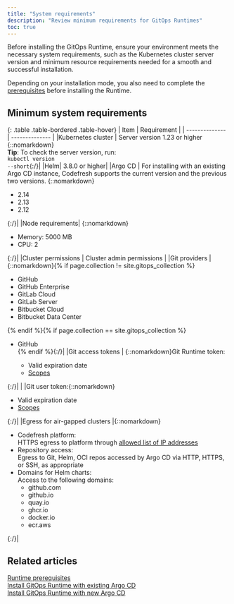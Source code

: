 ```yaml
---
title: "System requirements"
description: "Review minimum requirements for GitOps Runtimes"
toc: true
---
```


Before installing the GitOps Runtime, ensure your environment meets the necessary system requirements, such as the Kubernetes cluster server version and minimum resource requirements needed for a smooth and successful installation. 

Depending on your installation mode, you also need to complete the [prerequisites]({{site.baseurl}}/docs/installation/gitops/runtime-prerequisites/) before installing the Runtime.

## Minimum system requirements

{: .table .table-bordered .table-hover}
| Item                     | Requirement            |
| --------------         | --------------           |
|Kubernetes cluster      | Server version 1.23 or higher {::nomarkdown}<br><b>Tip</b>: To check the server version, run:<br> <code class="highlighter-rouge">kubectl version --short</code>{:/}|
|Helm| 3.8.0 or higher|
|Argo CD | For installing with an existing Argo CD instance, Codefresh supports the current version and the previous two versions. {::nomarkdown}<ul><li>2.14</li><li>2.13</li><li>2.12</li></ul>{:/}|
|Node requirements| {::nomarkdown}<ul><li>Memory: 5000 MB</li><li>CPU: 2</li></ul>{:/}|
|Cluster permissions | Cluster admin permissions |
|Git providers    |{::nomarkdown}{% if page.collection != site.gitops_collection %}<ul><li>GitHub</li><li>GitHub Enterprise</li><li>GitLab Cloud</li><li>GitLab Server</li><li>Bitbucket Cloud</li><li>Bitbucket Data Center</li></ul>{% endif %}{% if page.collection == site.gitops_collection %}<ul><li>GitHub</li>{% endif %}{:/}|
|Git access tokens    | {::nomarkdown}Git Runtime token:<ul><li>Valid expiration date</li><li><a href="https://codefresh.io/docs/docs/security/git-tokens/#git-runtime-token-scopes">Scopes</a> </li></ul></ul>{:/}|
| |Git user token:{::nomarkdown}<ul><li>Valid expiration date</li><li><a href="https://codefresh.io/docs/docs/security/git-tokens/#git-user-access-token-scopes">Scopes</a> </li></ul>{:/}|
|Egress for air-gapped clusters |{::nomarkdown}<ul><li>Codefresh platform:<br>HTTPS egress to platform through <a href="https://codefresh.io/docs/docs/administration/platform-ip-addresses/#platform-ip">allowed list of IP addresses</a></li><li>Repository access:<br>Egress to Git, Helm, OCI repos accessed by Argo CD via HTTP, HTTPS, or SSH, as appropriate</li><li>Domains for Helm charts: <br>Access to the following domains:<br><ul><li>github.com</li><li>github.io</li><li>quay.io</li><li>ghcr.io</li><li>docker.io</li><li>ecr.aws</li></ul></li></ul>{:/}|


## Related articles
[Runtime prerequisites ]({{site.baseurl}}/docs/installation/gitops/runtime-prerequisites/)  
[Install GitOps Runtime with existing Argo CD]({{site.baseurl}}/docs/installation/gitops/runtime-install-with-existing-argo-cd/)  
[Install GitOps Runtime with new Argo CD]({{site.baseurl}}/docs/installation/gitops/hybrid-gitops-helm-installation/)  
 


